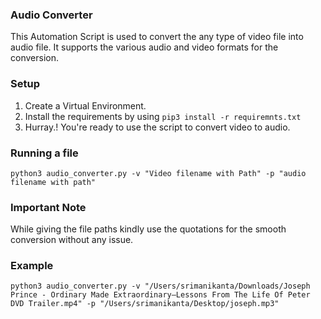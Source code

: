 ### Audio Converter

This Automation Script is used to convert the any type of video file into audio file. It supports the various audio and video formats for the conversion.

### Setup

1. Create a Virtual Environment.
2. Install the requirements by using `pip3 install -r requiremnts.txt`
3. Hurray.! You're ready to use the script to convert video to audio.

### Running a file

`python3 audio_converter.py -v "Video filename with Path" -p "audio filename with path"`

### Important Note

While giving the file paths kindly use the quotations for the smooth conversion without any issue.

### Example

`python3 audio_converter.py -v "/Users/srimanikanta/Downloads/Joseph Prince - Ordinary Made Extraordinary—Lessons From The Life Of Peter DVD Trailer.mp4" -p "/Users/srimanikanta/Desktop/joseph.mp3"`

